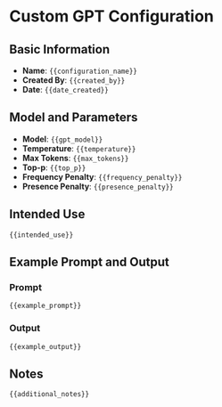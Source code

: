 # Custom GPT Configuration

## Basic Information

- **Name**: `{{configuration_name}}`
- **Created By**: `{{created_by}}`
- **Date**: `{{date_created}}`

## Model and Parameters

- **Model**: `{{gpt_model}}`
- **Temperature**: `{{temperature}}`
- **Max Tokens**: `{{max_tokens}}`
- **Top-p**: `{{top_p}}`
- **Frequency Penalty**: `{{frequency_penalty}}`
- **Presence Penalty**: `{{presence_penalty}}`

## Intended Use

`{{intended_use}}`

## Example Prompt and Output

### Prompt
```
{{example_prompt}}
```

### Output
```
{{example_output}}
```

## Notes

`{{additional_notes}}`
